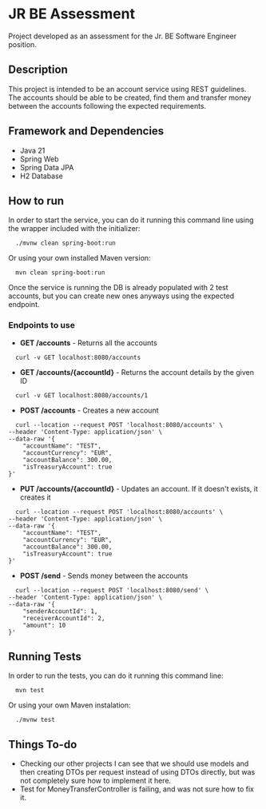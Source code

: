 
# JR BE Assessment

Project developed as an assessment for the Jr. BE Software Engineer position.

## Description
This project is intended to be an account service using REST guidelines. The accounts should be able to be created, find them and transfer money between the accounts following the expected requirements.

## Framework and Dependencies

- Java 21
- Spring Web
- Spring Data JPA
- H2 Database

## How to run
In order to start the service, you can do it running this command line using the wrapper included with the initializer:
```http
  ./mvnw clean spring-boot:run
```

Or using your own installed Maven version:
```http
  mvn clean spring-boot:run
```
Once the service is running the DB is already populated with 2 test accounts, but you can create new ones anyways using the expected endpoint.

### Endpoints to use

- **GET /accounts** - Returns all the accounts
```http
  curl -v GET localhost:8080/accounts
```

- **GET /accounts/{accountId}** - Returns the account details by the given ID
```http
  curl -v GET localhost:8080/accounts/1
```

- **POST /accounts** - Creates a new account
```http
  curl --location --request POST 'localhost:8080/accounts' \
--header 'Content-Type: application/json' \
--data-raw '{
    "accountName": "TEST",
    "accountCurrency": "EUR",
    "accountBalance": 300.00,
    "isTreasuryAccount": true
}'
```

- **PUT /accounts/{accountId}** - Updates an account. If it doesn't exists, it creates it
```http
  curl --location --request POST 'localhost:8080/accounts' \
--header 'Content-Type: application/json' \
--data-raw '{
    "accountName": "TEST",
    "accountCurrency": "EUR",
    "accountBalance": 300.00,
    "isTreasuryAccount": true
}'
```

- **POST /send** - Sends money between the accounts
```http
  curl --location --request POST 'localhost:8080/send' \
--header 'Content-Type: application/json' \
--data-raw '{
    "senderAccountId": 1,
    "receiverAccountId": 2,
    "amount": 10
}'
```


## Running Tests
In order to run the tests, you can do it running this command line:
```http
  mvn test
```

Or using your own Maven instalation:

```http
  ./mvnw test
```

## Things To-do

- Checking our other projects I can see that we should use models and then creating DTOs per request instead of using DTOs directly, but was not completely sure how to implement it here.
- Test for MoneyTransferController is failing, and was not sure how to fix it.